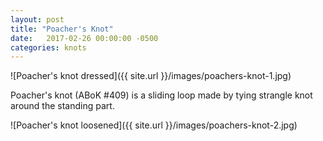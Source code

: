 ```yaml
---
layout: post
title: "Poacher's Knot"
date:   2017-02-26 00:00:00 -0500
categories: knots
---
```


![Poacher's knot dressed]({{ site.url }}/images/poachers-knot-1.jpg)

<!--more-->

Poacher's knot (ABoK #409) is a sliding loop made by tying strangle knot around the standing part.
 
![Poacher's knot loosened]({{ site.url }}/images/poachers-knot-2.jpg)
